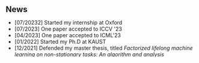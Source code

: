 <h1 id="news"></h1>

<h2 style="margin: 60px 0px 10px;">News</h2>

<style>
  #scrollableDiv {
    min-height: 100px;
    height: 100px;
    overflow-y: hidden;
    opacity: 1;
    transition: height 0.5s ease-in-out, opacity 0.5s ease-in-out;
  }
</style>

<ul id="scrollableDiv" onmouseover="showScrollbar()" onmouseout="hideScrollbar()">
  <li>[07/20232] Started my internship at Oxford</li>
  <li>[07/2023] One paper accepted to ICCV '23</li>
  <li>[04/2023] One paper accepted to ICML'23</li>
  <li>[01/2022] Started my Ph.D at KAUST</li>
  <li>[12/2021] Defended my master thesis, titled <em>Factorized lifelong machine learning on non-stationary tasks: An algorithm and analysis</em></li>
</ul>

<p></p>
<script>
  function showScrollbar() {
    var div = document.getElementById('scrollableDiv');
    div.style.height = div.scrollHeight + 'px';
    div.style.opacity = 1;
  }
  function hideScrollbar() {
    var div = document.getElementById('scrollableDiv');
    div.style.height = '100px';
    div.style.opacity = 1;
  }
</script>
